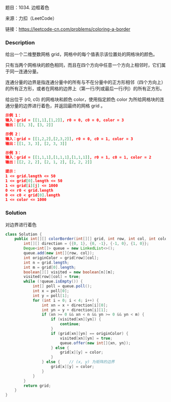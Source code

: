 题目：1034. 边框着色

来源：力扣（LeetCode）

链接：https://leetcode-cn.com/problems/coloring-a-border


### Description

给出一个二维整数网格 grid，网格中的每个值表示该位置处的网格块的颜色。

只有当两个网格块的颜色相同，而且在四个方向中任意一个方向上相邻时，它们属于同一连通分量。

连通分量的边界是指连通分量中的所有与不在分量中的正方形相邻（四个方向上）的所有正方形，或者在网格的边界上（第一行/列或最后一行/列）的所有正方形。

给出位于 (r0, c0) 的网格块和颜色 color，使用指定颜色 color 为所给网格块的连通分量的边界进行着色，并返回最终的网格 grid 。

 ```json
 示例 1：
 输入：grid = [[1,1],[1,2]], r0 = 0, c0 = 0, color = 3
 输出：[[3, 3], [3, 2]]
 
 示例 2：
 输入：grid = [[1,2,2],[2,3,2]], r0 = 0, c0 = 1, color = 3
 输出：[[1, 3, 3], [2, 3, 3]]
 
 示例 3：
 输入：grid = [[1,1,1],[1,1,1],[1,1,1]], r0 = 1, c0 = 1, color = 2
 输出：[[2, 2, 2], [2, 1, 2], [2, 2, 2]]
 
 提示：
 1 <= grid.length <= 50
 1 <= grid[0].length <= 50
 1 <= grid[i][j] <= 1000
 0 <= r0 < grid.length
 0 <= c0 < grid[0].length
 1 <= color <= 1000
 ```



### Solution

对边界进行着色

```java
class Solution {
    public int[][] colorBorder(int[][] grid, int row, int col, int color) {
        int[][] direction = {{0, 1}, {0, -1}, {-1, 0}, {1, 0}};
        Deque<int[]> queue = new LinkedList<>();
        queue.add(new int[]{row, col});
        int originColor = grid[row][col];
        int n = grid.length;
        int m = grid[0].length;
        boolean[][] visited = new boolean[n][m];
        visited[row][col] = true;
        while (!queue.isEmpty()) {
            int[] poll = queue.poll();
            int x = poll[0];
            int y = poll[1];
            for (int i = 0; i < 4; i++) {
                int xn = x + direction[i][0];
                int yn = y + direction[i][1];
                if (xn >= 0 && xn < n && yn >= 0 && yn < m) {
                    if (visited[xn][yn]) {
                        continue;
                    }
                    if (grid[xn][yn] == originColor) {
                        visited[xn][yn] = true;
                        queue.offer(new int[]{xn, yn});
                    } else {
                        grid[x][y] = color;
                    }
                } else {    // (x, y) 为矩阵的边界
                    grid[x][y] = color;
                }
            }
        }
        return grid;
    }
}
```

